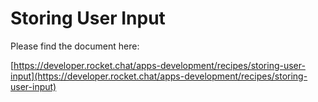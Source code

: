 # Storing User Input

Please find the document here: 

[https://developer.rocket.chat/apps-development/recipes/storing-user-input](https://developer.rocket.chat/apps-development/recipes/storing-user-input)

